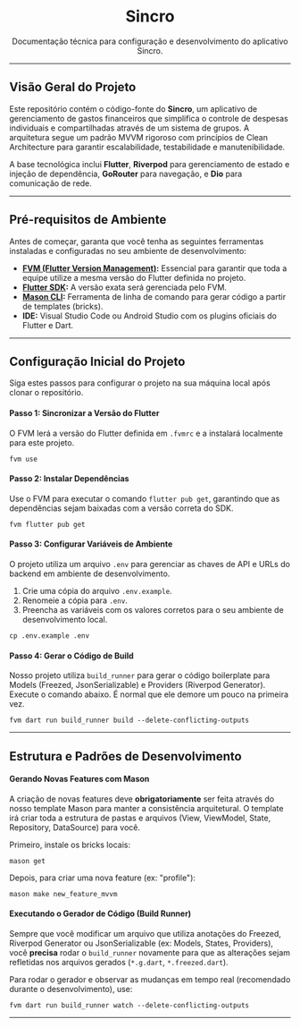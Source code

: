 <div align="center">
  <h1>Sincro</h1>
  <p>
    Documentação técnica para configuração e desenvolvimento do aplicativo Sincro.
  </p>
</div>

<hr>

<h2>Visão Geral do Projeto</h2>

<p>
  Este repositório contém o código-fonte do <b>Sincro</b>, um aplicativo de gerenciamento de gastos financeiros que simplifica o controle de despesas individuais e compartilhadas através de um sistema de grupos. A arquitetura segue um padrão MVVM rigoroso com princípios de Clean Architecture para garantir escalabilidade, testabilidade e manutenibilidade.
</p>

<p>
  A base tecnológica inclui <b>Flutter</b>, <b>Riverpod</b> para gerenciamento de estado e injeção de dependência, <b>GoRouter</b> para navegação, e <b>Dio</b> para comunicação de rede.
</p>

<hr>

<h2>Pré-requisitos de Ambiente</h2>

<p>Antes de começar, garanta que você tenha as seguintes ferramentas instaladas e configuradas no seu ambiente de desenvolvimento:</p>

<ul>
  <li>
    <strong><a href="https://fvm.app">FVM (Flutter Version Management)</a>:</strong> Essencial para garantir que toda a equipe utilize a mesma versão do Flutter definida no projeto.
  </li>
  <li>
    <strong><a href="https://docs.flutter.dev/get-started/install">Flutter SDK</a>:</strong> A versão exata será gerenciada pelo FVM.
  </li>
  <li>
    <strong><a href="https://pub.dev/packages/mason">Mason CLI</a>:</strong> Ferramenta de linha de comando para gerar código a partir de templates (bricks).
  </li>
  <li>
    <strong>IDE:</strong> Visual Studio Code ou Android Studio com os plugins oficiais do Flutter e Dart.
  </li>
</ul>

<hr>

<h2>Configuração Inicial do Projeto</h2>

<p>Siga estes passos para configurar o projeto na sua máquina local após clonar o repositório.</p>

<h4>Passo 1: Sincronizar a Versão do Flutter</h4>
<p>O FVM lerá a versão do Flutter definida em <code>.fvmrc</code> e a instalará localmente para este projeto.</p>
<pre><code>fvm use</code></pre>

<h4>Passo 2: Instalar Dependências</h4>
<p>Use o FVM para executar o comando <code>flutter pub get</code>, garantindo que as dependências sejam baixadas com a versão correta do SDK.</p>
<pre><code>fvm flutter pub get</code></pre>

<h4>Passo 3: Configurar Variáveis de Ambiente</h4>
<p>O projeto utiliza um arquivo <code>.env</code> para gerenciar as chaves de API e URLs do backend em ambiente de desenvolvimento.</p>
<ol>
  <li>Crie uma cópia do arquivo <code>.env.example</code>.</li>
  <li>Renomeie a cópia para <code>.env</code>.</li>
  <li>Preencha as variáveis com os valores corretos para o seu ambiente de desenvolvimento local.</li>
</ol>
<pre><code>cp .env.example .env</code></pre>

<h4>Passo 4: Gerar o Código de Build</h4>
<p>Nosso projeto utiliza <code>build_runner</code> para gerar o código boilerplate para Models (Freezed, JsonSerializable) e Providers (Riverpod Generator). Execute o comando abaixo. É normal que ele demore um pouco na primeira vez.</p>
<pre><code>fvm dart run build_runner build --delete-conflicting-outputs</code></pre>

<hr>

<h2>Estrutura e Padrões de Desenvolvimento</h2>

<h4>Gerando Novas Features com Mason</h4>
<p>
  A criação de novas features deve <strong>obrigatoriamente</strong> ser feita através do nosso template Mason para manter a consistência arquitetural. O template irá criar toda a estrutura de pastas e arquivos (View, ViewModel, State, Repository, DataSource) para você.
</p>
<p>Primeiro, instale os bricks locais:</p>
<pre><code>mason get</code></pre>
<p>Depois, para criar uma nova feature (ex: "profile"):</p>
<pre><code>mason make new_feature_mvvm</code></pre>

<h4>Executando o Gerador de Código (Build Runner)</h4>
<p>
  Sempre que você modificar um arquivo que utiliza anotações do Freezed, Riverpod Generator ou JsonSerializable (ex: Models, States, Providers), você <strong>precisa</strong> rodar o <code>build_runner</code> novamente para que as alterações sejam refletidas nos arquivos gerados (<code>*.g.dart</code>, <code>*.freezed.dart</code>).
</p>
<p>Para rodar o gerador e observar as mudanças em tempo real (recomendado durante o desenvolvimento), use:</p>
<pre><code>fvm dart run build_runner watch --delete-conflicting-outputs</code></pre>

<hr>
